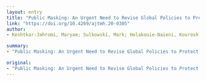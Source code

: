 ```yaml
---
layout: entry
title: "Public Masking: An Urgent Need to Revise Global Policies to Protect against Novel Coronavirus Disease (COVID-19)"
link: "https://doi.org/10.4269/ajtmh.20-0305"
author:
- Keshtkar-Jahromi, Maryam; Sulkowski, Mark; Holakouie-Naieni, Kourosh

summary:
- "Public Masking: An Urgent Need to Revise Global Policies to Protect against Novel Coronavirus Disease (COVID-19). Vaccines to protect against Coronavirus disease. Public masking. An urgent need to revise global policies to Protect Against Novel Corona virus Disease. New Policies to protect from Novel Coronavir Disease vs a 'public masking'. A re-evaluing a public masking is an Urgent need to revisit Global Policies... COVID: Public Masks: An urgent Need to Revise."

original:
- "Public Masking: An Urgent Need to Revise Global Policies to Protect against Novel Coronavirus Disease (COVID-19)."
---
```


